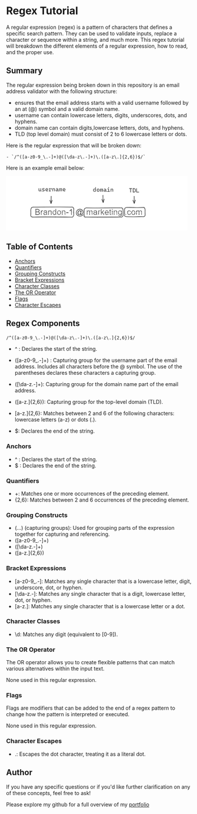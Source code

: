 # Regex Tutorial

A regular expression (regex) is a pattern of characters that defines a specific search pattern. They can be used to validate inputs, replace a character or sequence within a string, and much more. This regex tutorial will breakdown the different elements of a regular expression, how to read, and the proper use.

## Summary

The regular expression being broken down in this repository is an email address validator with the following structure:

- ensures that the email address starts with a valid username followed by an at (@) symbol and a valid domain name.
- username can contain lowercase letters, digits, underscores, dots, and hyphens.
- domain name can contain digits,lowercase letters, dots, and hyphens.
- TLD (top level domain) must consist of 2 to 6 lowercase letters or dots.

Here is the regular expression that will be broken down:

    - `/^([a-z0-9_\.-]+)@([\da-z\.-]+)\.([a-z\.]{2,6})$/`

Here is an example email below:

![Example](regex-example.png)

## Table of Contents

- [Anchors](#anchors)
- [Quantifiers](#quantifiers)
- [Grouping Constructs](#grouping-constructs)
- [Bracket Expressions](#bracket-expressions)
- [Character Classes](#character-classes)
- [The OR Operator](#the-or-operator)
- [Flags](#flags)
- [Character Escapes](#character-escapes)

## Regex Components

`/^([a-z0-9_\.-]+)@([\da-z\.-]+)\.([a-z\.]{2,6})$/`

- ^ : Declares the start of the string.

- ([a-z0-9_\.-]+) : Capturing group for the username part of the email address. Includes all characters before the @ symbol. The use of the parentheses declares these characters a capturing group.

- ([\da-z\.-]+): Capturing group for the domain name part of the email address.

- ([a-z\.]{2,6}): Capturing group for the top-level domain (TLD).

- [a-z\.]{2,6}: Matches between 2 and 6 of the following characters: lowercase letters (a-z) or dots (.).

- $: Declares the end of the string.

### Anchors

- ^ : Declares the start of the string.
- $ : Declares the end of the string.

### Quantifiers

- +: Matches one or more occurrences of the preceding element.
- {2,6}: Matches between 2 and 6 occurrences of the preceding element.

### Grouping Constructs

- (...) (capturing groups): Used for grouping parts of the expression together for capturing and referencing.
- ([a-z0-9_\.-]+)
- ([\da-z\.-]+)
- ([a-z\.]{2,6})

### Bracket Expressions

- [a-z0-9_\.-]: Matches any single character that is a lowercase letter, digit, underscore, dot, or hyphen.
- [\da-z\.-]: Matches any single character that is a digit, lowercase letter, dot, or hyphen.
- [a-z\.]: Matches any single character that is a lowercase letter or a dot.

### Character Classes

- \d: Matches any digit (equivalent to [0-9]).

### The OR Operator

The OR operator allows you to create flexible patterns that can match various alternatives within the input text.

None used in this regular expression.

### Flags

Flags are modifiers that can be added to the end of a regex pattern to change how the pattern is interpreted or executed.

None used in this regular expression.

### Character Escapes

- \.: Escapes the dot character, treating it as a literal dot.

## Author

If you have any specific questions or if you'd like further clarification on any of these concepts, feel free to ask!

Please explore my github for a full overview of my [portfolio](https://github.com/brandonlambrecht)
